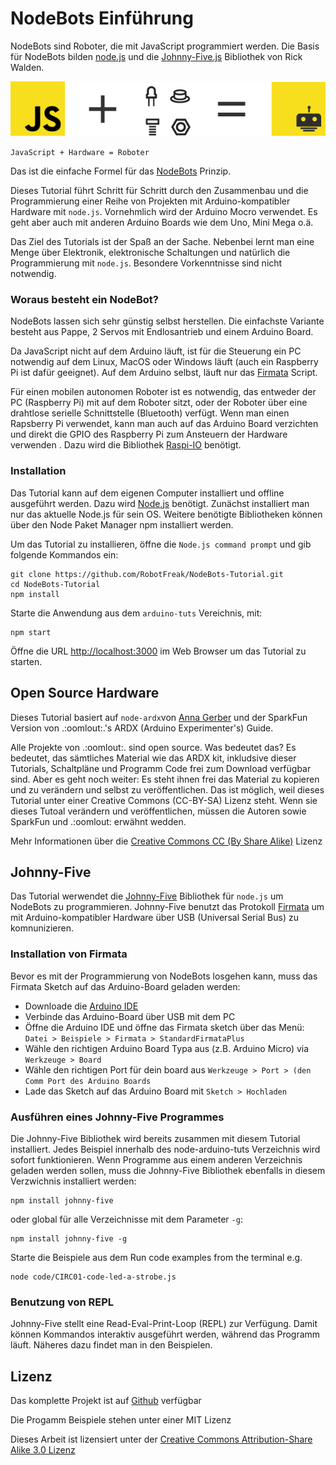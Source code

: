 # NodeBots Einführung

NodeBots sind Roboter, die mit JavaScript programmiert werden.  Die Basis für NodeBots bilden [node.js](http://nodejs.org/) und die [Johnny-Five.js](http://johnny-five.io/) Bibliothek von Rick Walden.

![NodeBots](../images/nodebots.png "NodeBots")
 
`JavaScript + Hardware = Roboter`

Das ist die einfache Formel für das [NodeBots](http://nodebots.io/) Prinzip.

Dieses Tutorial führt Schritt für Schritt durch den Zusammenbau und die Programmierung einer Reihe von Projekten mit Arduino-kompatibler Hardware mit `node.js`. Vornehmlich wird der Arduino Mocro verwendet. Es geht aber auch mit anderen Arduino Boards wie dem Uno, Mini Mega o.ä. 

Das Ziel des Tutorials ist der Spaß an der Sache. Nebenbei lernt man eine Menge über Elektronik, elektronische Schaltungen und natürlich die Programmierung mit `node.js`. Besondere Vorkenntnisse sind nicht notwendig.
 
### Woraus besteht ein NodeBot?

NodeBots lassen sich sehr günstig selbst herstellen. Die einfachste Variante besteht aus Pappe, 2 Servos mit Endlosantrieb und einem Arduino Board. 

Da JavaScript nicht auf dem Arduino läuft, ist für die Steuerung ein PC notwendig auf dem Linux, MacOS oder Windows läuft (auch ein Raspberry Pi ist dafür geeignet). Auf dem Arduino selbst, läuft nur das [Firmata](http://www.firmata.org/wiki/Main_Page) Script.


Für einen mobilen autonomen Roboter ist es notwendig, das entweder der PC (Raspberry Pi) mit auf dem Roboter sitzt, oder der Roboter über eine drahtlose serielle Schnittstelle (Bluetooth) verfügt. Wenn man einen Rapsberry Pi verwendet, kann man auch auf das Arduino Board verzichten und direkt die GPIO des Raspberry Pi zum Ansteuern der Hardware verwenden . Dazu wird die Bibliothek [Raspi-IO](https://github.com/nebrius/raspi-io/) benötigt.

### Installation

Das Tutorial kann auf dem eigenen Computer installiert und offline ausgeführt werden. Dazu wird [Node.js](https://nodejs.org/) benötigt. Zunächst installiert man nur das aktuelle Node.js für sein OS. Weitere benötigte Bibliotheken können über den Node Paket Manager npm installiert werden.

Um das Tutorial zu installieren, öffne die `Node.js command prompt` und gib folgende Kommandos ein:

```shell
git clone https://github.com/RobotFreak/NodeBots-Tutorial.git
cd NodeBots-Tutorial
npm install
```

Starte die Anwendung aus dem `arduino-tuts` Vereichnis, mit:

```shell
npm start
```

Öffne die URL [http://localhost:3000](http://localhost:3000) im Web Browser um das Tutorial zu starten.

## Open Source Hardware

Dieses Tutorial basiert auf `node-ardx`von [Anna Gerber](https://github.com/AnnaGerber) und der SparkFun Version von .:oomlout:.'s ARDX (Arduino Experimenter's) Guide.

Alle Projekte von .:oomlout:. sind open source. Was bedeutet das? Es bedeutet, das sämtliches Material wie das ARDX kit, inkludsive dieser Tutorials, Schaltpläne und Programm Code frei zum Download verfügbar sind. Aber es geht noch weiter: Es steht ihnen frei das Material zu kopieren und zu verändern und selbst zu veröffentlichen. Das ist möglich, weil dieses Tutorial unter einer Creative Commons (CC-BY-SA) Lizenz steht. Wenn sie dieses Tutoal verändern und veröffentlichen, müssen die Autoren sowie SparkFun und .:oomlout: erwähnt wedden.

Mehr Informationen über die [Creative Commons CC (By Share Alike)](http://creativecommons.org/licenses/by-sa/3.0/) Lizenz 

## Johnny-Five

Das Tutorial werwendet die [Johnny-Five](https://npmjs.org/package/johnny-five) Bibliothek für `node.js` um NodeBots zu programmieren. Johnny-Five benutzt das Protokoll  [Firmata](http://firmata.org/wiki/Main_Page) um mit Arduino-kompatibler Hardware über USB (Universal Serial Bus) zu komnunizieren.

### Installation von Firmata

Bevor es mit der Programmierung von NodeBots losgehen kann, muss das Firmata Sketch auf das Arduino-Board geladen werden:

* Downloade die [Arduino IDE](http://arduino.cc/en/main/software)
* Verbinde das Arduino-Board über USB mit dem PC
* Öffne die Arduino IDE und öffne das Firmata sketch über das Menü: `Datei > Beispiele > Firmata > StandardFirmataPlus`
* Wähle den richtigen Arduino Board Typa aus (z.B. Arduino Micro) via `Werkzeuge > Board`
* Wähle den richtigen Port für dein board aus `Werkzeuge > Port > (den Comm Port des Arduino Boards`
* Lade das Sketch auf das Arduino Board mit `Sketch > Hochladen`

### Ausführen eines Johnny-Five Programmes

Die Johnny-Five Bibliothek wird bereits zusammen mit diesem Tutorial installiert. Jedes Beispiel innerhalb des node-arduino-tuts Verzeichnis wird sofort funktionieren.
Wenn Programme aus einem anderen Verzeichnis geladen werden sollen, muss die Johnny-Five Bibliothek ebenfalls in diesem Verzwichnis installiert werden:

```shell
npm install johnny-five
```
oder global für alle Verzeichnisse mit dem Parameter `-g`:

```shell
npm install johnny-five -g
```

Starte die Beispiele aus dem Run code examples from the terminal e.g.

```shell
node code/CIRC01-code-led-a-strobe.js
```

### Benutzung von REPL

Johnny-Five stellt eine Read-Eval-Print-Loop (REPL) zur Verfügung. Damit können Kommandos interaktiv ausgeführt werden, während das Programm läuft. Näheres dazu findet man in den Beispielen.

## Lizenz

Das komplette Projekt ist auf [Github](https://github.com/RobotFreak/node-arduino-tuts) verfügbar  

Die Progamm Beispiele stehen unter einer MIT Lizenz

Dieses Arbeit ist lizensiert unter der [Creative Commons Attribution-Share Alike 3.0 Lizenz](http://creativecommons.org/licenses/by-sa/3.0/)
